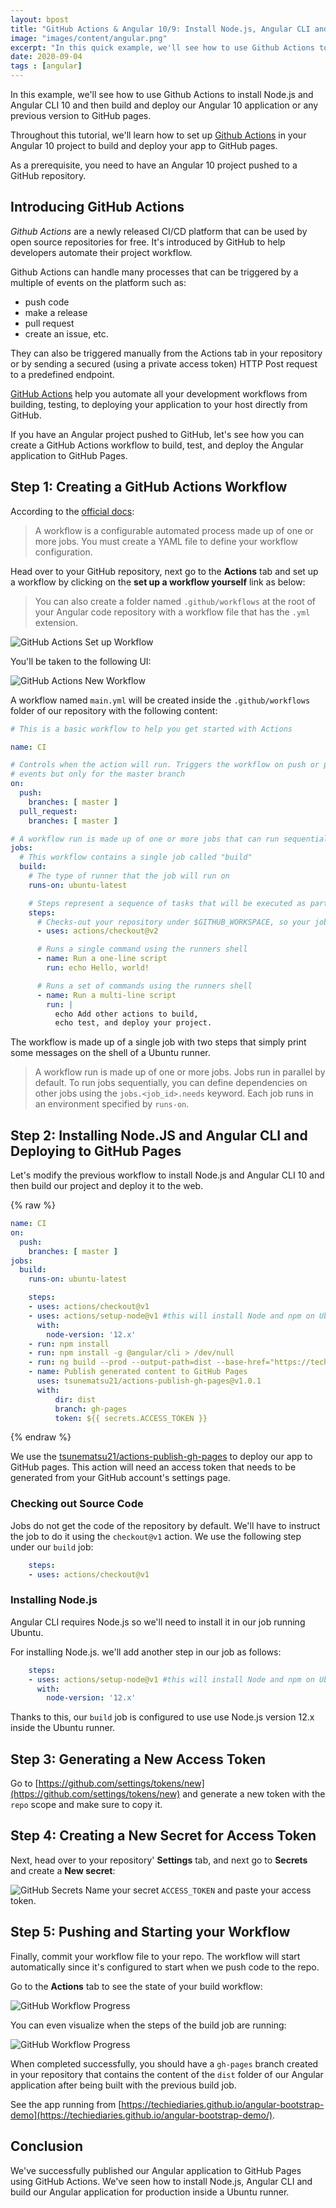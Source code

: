 ```yaml
---
layout: bpost
title: "GitHub Actions & Angular 10/9: Install Node.js, Angular CLI and Deploy your App to GitHub Pages"
image: "images/content/angular.png"
excerpt: "In this quick example, we'll see how to use Github Actions to install Node.js and Angular CLI and deploy our Angular application to GitHub pages"
date: 2020-09-04
tags : [angular]
---
```


In this example, we'll see how to use Github Actions to install Node.js and Angular CLI 10 and then build and deploy our Angular 10 application or any previous version to GitHub pages.

Throughout this tutorial, we'll learn how to set up  [Github Actions](https://github.com/features/actions) in your Angular 10 project to build and deploy your app to GitHub pages.

As a prerequisite, you need to have an Angular 10 project pushed to a GitHub repository.

## Introducing GitHub Actions

_Github Actions_ are a newly released CI/CD platform that can be used by open source repositories for free.  It's introduced by GitHub to help developers automate their project workflow. 

Github Actions can handle many processes that can be triggered by a multiple of events on the platform such as:

-   push code
-   make a release
-   pull request
-   create an issue, etc.

They can also be triggered manually from the Actions tab in your repository or by sending a secured (using a private access token) HTTP Post request to a predefined endpoint.
  
[GitHub Actions](https://github.com/features/actions)  help you automate all your development workflows from building, testing, to deploying your application to your host directly from GitHub. 

If you have an Angular project pushed to GitHub, let's see how you can create a GitHub Actions workflow to build, test, and deploy the Angular application to GitHub Pages.



## Step 1: Creating a GitHub Actions Workflow


According to the [official docs](https://docs.github.com/en/actions/reference/workflow-syntax-for-github-actions):

>A workflow is a configurable automated process made up of one or more jobs. You must create a YAML file to define your workflow configuration.

Head over to your GitHub repository, next go to the **Actions** tab and set up a workflow by clicking on the **set up a workflow yourself** link as below:

> You can also create a folder named `.github/workflows` at the root of your Angular code repository with a workflow file that has the `.yml` extension.

![GitHub Actions Set up Workflow](https://www.techiediaries.com/assets/images/github-actions-setup-workflow.png)

You'll be taken to the following UI:

![GitHub Actions New Workflow](https://www.techiediaries.com/assets/images/new-github-actions-workflow.png)

A workflow named `main.yml` will be created inside the `.github/workflows` folder of our repository with the following content:

```yaml
# This is a basic workflow to help you get started with Actions

name: CI

# Controls when the action will run. Triggers the workflow on push or pull request
# events but only for the master branch
on:
  push:
    branches: [ master ]
  pull_request:
    branches: [ master ]

# A workflow run is made up of one or more jobs that can run sequentially or in parallel
jobs:
  # This workflow contains a single job called "build"
  build:
    # The type of runner that the job will run on
    runs-on: ubuntu-latest

    # Steps represent a sequence of tasks that will be executed as part of the job
    steps:
      # Checks-out your repository under $GITHUB_WORKSPACE, so your job can access it
      - uses: actions/checkout@v2

      # Runs a single command using the runners shell
      - name: Run a one-line script
        run: echo Hello, world!

      # Runs a set of commands using the runners shell
      - name: Run a multi-line script
        run: |
          echo Add other actions to build,
          echo test, and deploy your project.

```

The workflow is made up of a single job with two steps that simply print some messages on the shell of a Ubuntu runner. 

>A workflow run is made up of one or more jobs. Jobs run in parallel by default. To run jobs sequentially, you can define dependencies on other jobs using the `jobs.<job_id>.needs` keyword. Each job runs in an environment specified by `runs-on`.


## Step 2: Installing Node.JS and Angular CLI and Deploying to GitHub Pages

Let's modify the previous workflow to install Node.js and Angular CLI 10 and then build our project and deploy it to the web. 

{% raw %}
```yaml
name: CI
on:
  push:
    branches: [ master ]
jobs:
  build:
    runs-on: ubuntu-latest

    steps:
    - uses: actions/checkout@v1
    - uses: actions/setup-node@v1 #this will install Node and npm on Ubuntu
      with:
        node-version: '12.x'
    - run: npm install
    - run: npm install -g @angular/cli > /dev/null
    - run: ng build --prod --output-path=dist --base-href="https://techiediaries.github.io/angular-bootstrap-demo/"
    - name: Publish generated content to GitHub Pages
      uses: tsunematsu21/actions-publish-gh-pages@v1.0.1
      with:
          dir: dist
          branch: gh-pages
          token: ${{ secrets.ACCESS_TOKEN }}
```
{% endraw %}

We use the [tsunematsu21/actions-publish-gh-pages](https://github.com/tsunematsu21/actions-publish-gh-pages) to deploy our app to GitHub pages. This action will need an access token that needs to be generated from your GitHub account's settings page.

### Checking out Source Code

Jobs do not get the code of the repository by default. We'll have to instruct the job to do it  using the `checkout@v1` action. We use the following step under our `build` job:

```yaml
    steps:
    - uses: actions/checkout@v1
```


### Installing Node.js

Angular CLI requires Node.js so we'll need to install it in our job running Ubuntu.

For installing Node.js. we'll add another step in our job as follows:

```yaml
    steps:
    - uses: actions/setup-node@v1 #this will install Node and npm on Ubuntu
      with:
        node-version: '12.x'
```

Thanks to this, our `build` job is configured to use use Node.js version 12.x inside the Ubuntu runner. 

## Step 3: Generating a New Access Token

Go to [https://github.com/settings/tokens/new](https://github.com/settings/tokens/new) and generate a new token with the `repo` scope and make sure to copy it.

## Step 4: Creating a New Secret for Access Token

Next, head over to your repository' **Settings** tab, and next go to **Secrets** and create a **New secret**:  

![GitHub Secrets](https://www.techiediaries.com/assets/images/github-settings-secrets.png) 
Name your secret `ACCESS_TOKEN` and paste your access token.

## Step 5: Pushing and Starting your Workflow 

Finally, commit your workflow file to your repo. The workflow will start automatically since it's configured to start when we push code to the repo.

Go to the **Actions** tab to see the state of your build workflow:

![GitHub Workflow Progress](https://www.techiediaries.com/assets/images/github-workflow-progress.png)

You can even visualize when the steps of the build job are running:


![GitHub Workflow Progress](https://www.techiediaries.com/assets/images/github-actions-job-progress.png)

When completed successfully, you should have a `gh-pages` branch created in your repository that contains the content of the `dist` folder of our Angular application after being built with the previous build job.

See the app running from [https://techiediaries.github.io/angular-bootstrap-demo](https://techiediaries.github.io/angular-bootstrap-demo/).

## Conclusion

We've successfully published our Angular application to GitHub Pages using GitHub Actions. We've seen how to install Node.js, Angular CLI and build our Angular application for production inside a Ubuntu runner.
